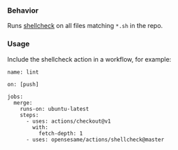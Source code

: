 ### Behavior

Runs [shellcheck](https://github.com/koalaman/shellcheck) on all files matching `*.sh` in the repo.

### Usage

Include the shellcheck action in a workflow, for example:

```
name: lint

on: [push]

jobs:
  merge:
    runs-on: ubuntu-latest
    steps:
      - uses: actions/checkout@v1
        with:
          fetch-depth: 1
      - uses: opensesame/actions/shellcheck@master
```